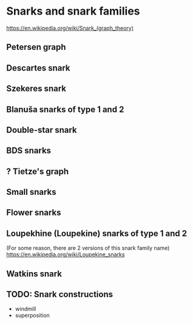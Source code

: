 # Snarks and snark families

https://en.wikipedia.org/wiki/Snark_(graph_theory)

## Petersen graph

## Descartes snark

## Szekeres snark

## Blanuša snarks of type 1 and 2

## Double-star snark

## BDS snarks

## ? Tietze's graph

## Small snarks

## Flower snarks

## Loupekhine (Loupekine) snarks of type 1 and 2

(For some reason, there are 2 versions of this snark family name)
https://en.wikipedia.org/wiki/Loupekine_snarks

## Watkins snark

## TODO: Snark constructions

- windmill
- superposition